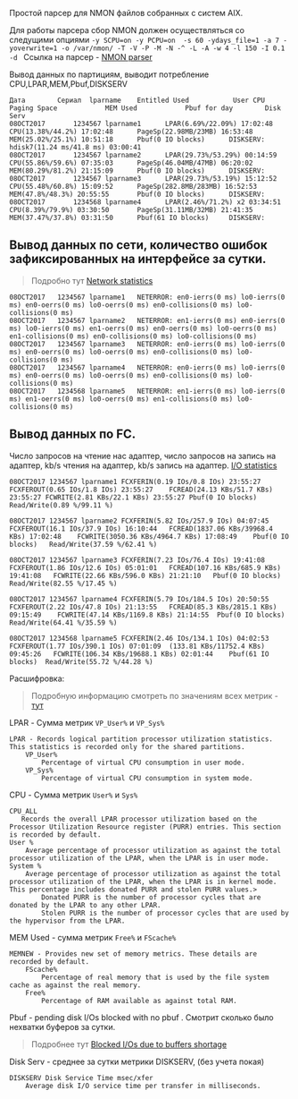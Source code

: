 Простой парсер для NMON файлов собранных с систем AIX. 

Для работы парсера сбор NMON должен осуществляться со следущими опциями `-y SCPU=on -y PCPU=on  -s 60 -ydays_file=1 -a 7 -yoverwrite=1 -o /var/nmon/ -T -V -P -M -N -^ -L -A -w 4 -l 150 -I 0.1 -d `
Ссылка на парсер - [NMON parser](https://github.com/Ezjik-Sonic/NMON-pars)


Вывод данных по партициям, выводит потребление CPU,LPAR,MEM,Pbuf,DISKSERV

	Дата		Сериал	lparname	Entitled Used			User CPU			Paging Space			MEM Used			Pbuf for day		Disk Serv
	08OCT2017       1234567 lparname1      LPAR(6.69%/22.09%) 17:02:48     CPU(13.38%/44.2%) 17:02:48      PageSp(22.98MB/23MB) 16:53:48   MEM(25.02%/25.1%) 10:51:18      Pbuf(0 IO blocks)      DISKSERV: hdisk7(11.24 ms/41.8 ms) 03:00:41
	08OCT2017       1234567 lparname2      LPAR(29.73%/53.29%) 00:14:59    CPU(55.86%/59.6%) 07:35:03      PageSp(46.04MB/47MB) 06:20:02   MEM(80.29%/81.2%) 21:15:09      Pbuf(0 IO blocks)      DISKSERV:
	08OCT2017       1234567 lparname3      LPAR(29.73%/53.19%) 15:12:52    CPU(55.48%/60.8%) 15:09:52      PageSp(282.8MB/283MB) 16:52:53  MEM(47.8%/48.3%) 20:55:55       Pbuf(0 IO blocks)      DISKSERV:
	08OCT2017       1234568 lparname4      LPAR(2.46%/71.2%) x2 03:34:51   CPU(8.39%/79.9%) 03:30:50       PageSp(31.11MB/32MB) 21:41:35   MEM(37.47%/37.8%) 03:31:50      Pbuf(61 IO blocks)     DISKSERV:



Вывод данных по сети, количество ошибок зафиксированных на интерфейсе за сутки. 
-----
> Подробно тут [Network statistics](https://www.ibm.com/support/knowledgecenter/ssw_aix_72/com.ibm.aix.prftools/network_stat.htm)

	08OCT2017	1234567	lparname1	NETERROR: en0-ierrs(0 ms) lo0-ierrs(0 ms) en0-oerrs(0 ms) lo0-oerrs(0 ms) en0-collisions(0 ms) lo0-collisions(0 ms)
	08OCT2017	1234567	lparname2	NETERROR: en1-ierrs(0 ms) en0-ierrs(0 ms) lo0-ierrs(0 ms) en1-oerrs(0 ms) en0-oerrs(0 ms) lo0-oerrs(0 ms) en1-collisions(0 ms) en0-collisions(0 ms) lo0-collisions(0 ms)
	08OCT2017	1234567	lparname3	NETERROR: en0-ierrs(0 ms) lo0-ierrs(0 ms) en0-oerrs(0 ms) lo0-oerrs(0 ms) en0-collisions(0 ms) lo0-collisions(0 ms)
	08OCT2017	1234567	lparname4	NETERROR: en0-ierrs(0 ms) lo0-ierrs(0 ms) en0-oerrs(0 ms) lo0-oerrs(0 ms) en0-collisions(0 ms) lo0-collisions(0 ms)
	08OCT2017	1234568	lparname5	NETERROR: en1-ierrs(0 ms) lo0-ierrs(0 ms) en1-oerrs(0 ms) lo0-oerrs(0 ms) en1-collisions(0 ms) lo0-collisions(0 ms)


Вывод данных по FC. 
-----
Число запросов на чтение нас адаптер, число запросов на запись на адаптер, kb/s чтения на адаптер, kb/s запись на адаптер. [I/O statistics](https://www.ibm.com/support/knowledgecenter/ssw_aix_72/com.ibm.aix.prftools/io_stat.htm) 

	08OCT2017 1234567 lparname1	FCXFERIN(0.19 IOs/0.8 IOs) 23:55:27	FCXFEROUT(0.65 IOs/1.8 IOs) 23:55:27	FCREAD(24.13 KBs/51.7 KBs) 23:55:27	FCWRITE(2.81 KBs/22.1 KBs) 23:55:27	Pbuf(0 IO blocks)	Read/Write(0.89 %/99.11 %)

	08OCT2017 1234567 lparname2	FCXFERIN(5.82 IOs/257.9 IOs) 04:07:45	FCXFEROUT(16.1 IOs/37.9 IOs) 16:10:44	FCREAD(1837.06 KBs/39968.4 KBs) 17:02:48	FCWRITE(3050.36 KBs/4964.7 KBs) 17:08:49	Pbuf(0 IO blocks)	Read/Write(37.59 %/62.41 %)

	08OCT2017 1234567 lparname3	FCXFERIN(7.23 IOs/76.4 IOs) 19:41:08	FCXFEROUT(1.86 IOs/12.6 IOs) 05:01:01	FCREAD(107.16 KBs/685.9 KBs) 19:41:08	FCWRITE(22.66 KBs/596.0 KBs) 21:21:10	Pbuf(0 IO blocks)	Read/Write(82.55 %/17.45 %)

	08OCT2017 1234567 lparname4	FCXFERIN(5.79 IOs/184.5 IOs) 20:50:55	FCXFEROUT(2.22 IOs/47.8 IOs) 21:13:55	FCREAD(85.3 KBs/2815.1 KBs) 09:15:49	FCWRITE(47.14 KBs/1169.8 KBs) 21:14:55	Pbuf(0 IO blocks)	Read/Write(64.41 %/35.59 %)

	08OCT2017 1234568 lparname5	FCXFERIN(2.46 IOs/134.1 IOs) 04:02:53	FCXFEROUT(1.77 IOs/390.1 IOs) 07:01:09	(133.81 KBs/11752.4 KBs) 09:45:26	FCWRITE(106.34 KBs/19688.1 KBs) 02:01:44	Pbuf(61 IO blocks)	Read/Write(55.72 %/44.28 %)





Расшифровка:

> Подробную информацию смотреть по значениям всех метрик - [тут](https://www.ibm.com/support/knowledgecenter/ssw_aix_72/com.ibm.aix.prftools/nmon_tool.htm)

LPAR - Сумма метрик `VP_User%` и `VP_Sys%`

	LPAR - Records logical partition processor utilization statistics. This statistics is recorded only for the shared partitions. 
		VP_User%
		    Percentage of virtual CPU consumption in user mode.
		VP_Sys%
	    	Percentage of virtual CPU consumption in system mode.


CPU - Сумма метрик `User%` и `Sys%`

	CPU_ALL
	   Records the overall LPAR processor utilization based on the Processor Utilization Resource register (PURR) entries. This section is recorded by default. 
	User %
	    Average percentage of processor utilization as against the total processor utilization of the LPAR, when the LPAR is in user mode.
	System %
	    Average percentage of processor utilization as against the total processor utilization of the LPAR, when the LPAR is in kernel mode. This percentage includes donated PURR and stolen PURR values.>
	        Donated PURR is the number of processor cycles that are donated by the LPAR to any other LPAR.
	        Stolen PURR is the number of processor cycles that are used by the hypervisor from the LPAR.


MEM Used - сумма метрик `Free%` и `FScache%`

	MEMNEW - Provides new set of memory metrics. These details are recorded by default.
		FScache%
		    Percentage of real memory that is used by the file system cache as against the real memory. 
		Free%
		    Percentage of RAM available as against total RAM. 


Pbuf - pending disk I/Os blocked with no pbuf . Смотрит сколько было нехватки буферов за сутки.
> Подробнее тут [Blocked I/Os due to buffers shortage](http://www-01.ibm.com/support/docview.wss?uid=isg3T1025198)

Disk Serv - среднее за сутки метрики DISKSERV, (без учета покая)

	DISKSERV Disk Service Time msec/xfer
	    Average disk I/O service time per transfer in milliseconds.



